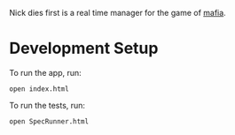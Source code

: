 Nick dies first is a real time manager for the game of [mafia](http://en.wikipedia.org/wiki/Mafia_(party_game)).

Development Setup
=====

To run the app, run:
```
open index.html
```

To run the tests, run:

```
open SpecRunner.html
```